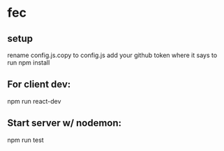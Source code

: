 # fec

## setup
rename config.js.copy to config.js
add your github token where it says to
run npm install

## For client dev:
npm run react-dev

## Start server w/ nodemon:
npm run test